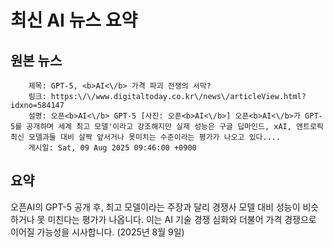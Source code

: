 # 최신 AI 뉴스 요약

## 원본 뉴스
		제목: GPT-5, <b>AI<\/b> 가격 파괴 전쟁의 서막?
		링크: https:\/\/www.digitaltoday.co.kr\/news\/articleView.html?idxno=584147
		설명: 오픈<b>AI<\/b> GPT-5 [사진: 오픈<b>AI<\/b>] 오픈<b>AI<\/b>가 GPT-5를 공개하며 세계 최고 모델'이라고 강조해지만 실제 성능은 구글 딥마인드, xAI, 앤트로픽 최신 모델과들 대비 살짝 앞서거나 못미치는 수준이라는 평가가 나오고 있다.... 
		게시일: Sat, 09 Aug 2025 09:46:00 +0900


## 요약
오픈AI의 GPT-5 공개 후, 최고 모델이라는 주장과 달리 경쟁사 모델 대비 성능이 비슷하거나 못 미친다는 평가가 나옵니다. 이는 AI 기술 경쟁 심화와 더불어 가격 경쟁으로 이어질 가능성을 시사합니다. (2025년 8월 9일)
